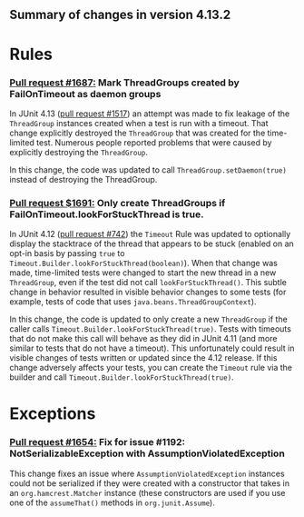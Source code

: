 ## Summary of changes in version 4.13.2

# Rules

### [Pull request #1687:](https://github.com/junit-team/junit/pull/1687) Mark ThreadGroups created by FailOnTimeout as daemon groups

In JUnit 4.13 ([pull request #1517](https://github.com/junit-team/junit4/pull/1517)) an attempt was
made to fix leakage of the `ThreadGroup` instances created when a test is run with a timeout. That
change explicitly destroyed the `ThreadGroup` that was created for the time-limited test. Numerous
people reported problems that were caused by explicitly destroying the `ThreadGroup`.

In this change, the code was updated to call  `ThreadGroup.setDaemon(true)` instead of destroying the
ThreadGroup.

### [Pull request $1691:](https://github.com/junit-team/junit/pull/1691) Only create ThreadGroups if FailOnTimeout.lookForStuckThread is true.

In JUnit 4.12 ([pull request #742](https://github.com/junit-team/junit4/pull/742)) the `Timeout`
Rule was updated to optionally display the stacktrace of the thread that appears to be stuck
(enabled on an opt-in basis by passing `true` to `Timeout.Builder.lookForStuckThread(boolean)`).
When that change was made, time-limited tests were changed to start the new thread in a new
`ThreadGroup`, even if the test did not call `lookForStuckThread()`. This subtle change in
behavior resulted in visible behavior changes to some tests (for example, tests of code that uses
`java.beans.ThreadGroupContext`).

In this change, the code is updated to only create a new `ThreadGroup` if the caller calls
`Timeout.Builder.lookForStuckThread(true)`. Tests with timeouts that do not make this call will
behave as they did in JUnit 4.11 (and more similar to tests that do not have a timeout). This
unfortunately could result in visible changes of tests written or updated since the 4.12
release. If this change adversely affects your tests, you can create the `Timeout` rule via the
builder and call `Timeout.Builder.lookForStuckThread(true)`.

# Exceptions

### [Pull request #1654:](https://github.com/junit-team/junit/pull/1654) Fix for issue #1192: NotSerializableException with AssumptionViolatedException

This change fixes an issue where `AssumptionViolatedException` instances could not be serialized
if they were created with a constructor that takes in an `org.hamcrest.Matcher` instance (these
constructors are used if you use one of the `assumeThat()` methods in `org.junit.Assume`).
